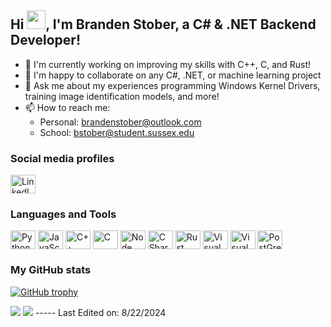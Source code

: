 ## Hi <img src="https://raw.githubusercontent.com/iampavangandhi/iampavangandhi/master/gifs/Hi.gif" width="30px">, I'm Branden Stober, a C# & .NET Backend Developer!

- 🏢 I'm currently working on improving my skills with C++, C, and Rust!
- 👯 I'm happy to collaborate on any C#, .NET, or machine learning project
- 💬 Ask me about my experiences programming Windows Kernel Drivers, training image identification models, and more!
- 📫 How to reach me: 
     - Personal: brandenstober@outlook.com
     - School: bstober@student.sussex.edu

### Social media profiles
<p align="left">
<a href="https://www.linkedin.com/in/branden-stober-1859412a7/"><img align="center" src="https://cdn.jsdelivr.net/npm/simple-icons@3.0.1/icons/linkedin.svg" alt="LinkedIn profile" height="30" width="40" /></a>
</p>

### Languages and Tools
<p align="left">
<img align="center" src="https://cdn.jsdelivr.net/npm/simple-icons@3.0.1/icons/python.svg" alt="Python" height="30" width="40" />
<img align="center" src="https://cdn.jsdelivr.net/npm/simple-icons@3.0.1/icons/javascript.svg" alt="JavaScript" height="30" width="40" />
<img align="center" src="https://cdn.jsdelivr.net/npm/simple-icons@3.0.1/icons/cplusplus.svg" alt="C++" height="30" width="40" />
<img align="center" src="https://cdn.jsdelivr.net/npm/simple-icons@3.0.1/icons/c.svg" alt="C" height="30" width="40" />
<img align="center" src="https://cdn.jsdelivr.net/npm/simple-icons@3.0.1/icons/node-dot-js.svg" alt="Node" height="30" width="40" />
<img align="center" src="https://cdn.jsdelivr.net/npm/simple-icons@3.0.1/icons/csharp.svg" alt="C Sharp" height="30" width="40" />
<img align="center" src="https://cdn.jsdelivr.net/npm/simple-icons@3.0.1/icons/rust.svg" alt="Rust" height="30" width="40" />
<img align="center" src="https://cdn.jsdelivr.net/npm/simple-icons@3.0.1/icons/visualstudio.svg" alt="Visual Studio" height="30" width="40" />
<img align="center" src="https://cdn.jsdelivr.net/npm/simple-icons@3.0.1/icons/visualstudiocode.svg" alt="Visual Studio Code" height="30" width="40" />
<img align="center" src="https://cdn.jsdelivr.net/npm/simple-icons@3.0.1/icons/postgresql.svg" alt="PostGreSQL" height="30" width="40" />
</p>

### My GitHub stats 

[![GitHub trophy](https://github-profile-trophy.vercel.app/?username=brandenstoberreal&theme=onedark)](https://github.com/ryo-ma/github-profile-trophy)

<img src="https://github-readme-stats.vercel.app/api?username=brandenstoberreal&count_private=true&show_icons=true" />

<img src="https://github-readme-stats.vercel.app/api/top-langs/?username=brandenstoberreal&layout=compact" />
-----
Last Edited on: 8/22/2024
